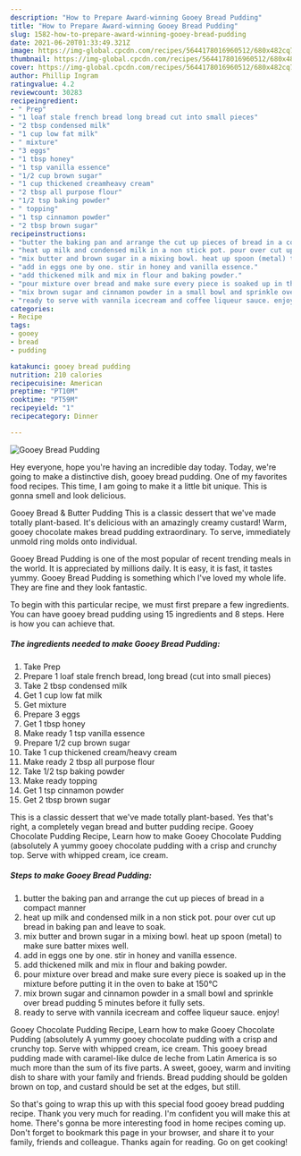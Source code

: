 ```yaml
---
description: "How to Prepare Award-winning Gooey Bread Pudding"
title: "How to Prepare Award-winning Gooey Bread Pudding"
slug: 1582-how-to-prepare-award-winning-gooey-bread-pudding
date: 2021-06-20T01:33:49.321Z
image: https://img-global.cpcdn.com/recipes/5644178016960512/680x482cq70/gooey-bread-pudding-recipe-main-photo.jpg
thumbnail: https://img-global.cpcdn.com/recipes/5644178016960512/680x482cq70/gooey-bread-pudding-recipe-main-photo.jpg
cover: https://img-global.cpcdn.com/recipes/5644178016960512/680x482cq70/gooey-bread-pudding-recipe-main-photo.jpg
author: Phillip Ingram
ratingvalue: 4.2
reviewcount: 30283
recipeingredient:
- " Prep"
- "1 loaf stale french bread long bread cut into small pieces"
- "2 tbsp condensed milk"
- "1 cup low fat milk"
- " mixture"
- "3 eggs"
- "1 tbsp honey"
- "1 tsp vanilla essence"
- "1/2 cup brown sugar"
- "1 cup thickened creamheavy cream"
- "2 tbsp all purpose flour"
- "1/2 tsp baking powder"
- " topping"
- "1 tsp cinnamon powder"
- "2 tbsp brown sugar"
recipeinstructions:
- "butter the baking pan and arrange the cut up pieces of bread in a compact manner"
- "heat up milk and condensed milk in a non stick pot. pour over cut up bread in baking pan and leave to soak."
- "mix butter and brown sugar in a mixing bowl. heat up spoon (metal) to make sure batter mixes well."
- "add in eggs one by one. stir in honey and vanilla essence."
- "add thickened milk and mix in flour and baking powder."
- "pour mixture over bread and make sure every piece is soaked up in the mixture before putting it in the oven to bake at 150°C"
- "mix brown sugar and cinnamon powder in a small bowl and sprinkle over bread pudding 5 minutes before it fully sets."
- "ready to serve with vannila icecream and coffee liqueur sauce. enjoy!"
categories:
- Recipe
tags:
- gooey
- bread
- pudding

katakunci: gooey bread pudding 
nutrition: 210 calories
recipecuisine: American
preptime: "PT10M"
cooktime: "PT59M"
recipeyield: "1"
recipecategory: Dinner

---
```



![Gooey Bread Pudding](https://img-global.cpcdn.com/recipes/5644178016960512/680x482cq70/gooey-bread-pudding-recipe-main-photo.jpg)

Hey everyone, hope you're having an incredible day today. Today, we're going to make a distinctive dish, gooey bread pudding. One of my favorites food recipes. This time, I am going to make it a little bit unique. This is gonna smell and look delicious.

Gooey Bread &amp; Butter Pudding This is a classic dessert that we&#39;ve made totally plant-based. It&#39;s delicious with an amazingly creamy custard! Warm, gooey chocolate makes bread pudding extraordinary. To serve, immediately unmold ring molds onto individual.

Gooey Bread Pudding is one of the most popular of recent trending meals in the world. It is appreciated by millions daily. It is easy, it is fast, it tastes yummy. Gooey Bread Pudding is something which I've loved my whole life. They are fine and they look fantastic.


To begin with this particular recipe, we must first prepare a few ingredients. You can have gooey bread pudding using 15 ingredients and 8 steps. Here is how you can achieve that.

<!--inarticleads1-->

##### The ingredients needed to make Gooey Bread Pudding:

1. Take  Prep
1. Prepare 1 loaf stale french bread, long bread (cut into small pieces)
1. Take 2 tbsp condensed milk
1. Get 1 cup low fat milk
1. Get  mixture
1. Prepare 3 eggs
1. Get 1 tbsp honey
1. Make ready 1 tsp vanilla essence
1. Prepare 1/2 cup brown sugar
1. Take 1 cup thickened cream/heavy cream
1. Make ready 2 tbsp all purpose flour
1. Take 1/2 tsp baking powder
1. Make ready  topping
1. Get 1 tsp cinnamon powder
1. Get 2 tbsp brown sugar


This is a classic dessert that we&#39;ve made totally plant-based. Yes that&#39;s right, a completely vegan bread and butter pudding recipe. Gooey Chocolate Pudding Recipe, Learn how to make Gooey Chocolate Pudding (absolutely A yummy gooey chocolate pudding with a crisp and crunchy top. Serve with whipped cream, ice cream. 

<!--inarticleads2-->

##### Steps to make Gooey Bread Pudding:

1. butter the baking pan and arrange the cut up pieces of bread in a compact manner
1. heat up milk and condensed milk in a non stick pot. pour over cut up bread in baking pan and leave to soak.
1. mix butter and brown sugar in a mixing bowl. heat up spoon (metal) to make sure batter mixes well.
1. add in eggs one by one. stir in honey and vanilla essence.
1. add thickened milk and mix in flour and baking powder.
1. pour mixture over bread and make sure every piece is soaked up in the mixture before putting it in the oven to bake at 150°C
1. mix brown sugar and cinnamon powder in a small bowl and sprinkle over bread pudding 5 minutes before it fully sets.
1. ready to serve with vannila icecream and coffee liqueur sauce. enjoy!


Gooey Chocolate Pudding Recipe, Learn how to make Gooey Chocolate Pudding (absolutely A yummy gooey chocolate pudding with a crisp and crunchy top. Serve with whipped cream, ice cream. This gooey bread pudding made with caramel-like dulce de leche from Latin America is so much more than the sum of its five parts. A sweet, gooey, warm and inviting dish to share with your family and friends. Bread pudding should be golden brown on top, and custard should be set at the edges, but still. 

So that's going to wrap this up with this special food gooey bread pudding recipe. Thank you very much for reading. I'm confident you will make this at home. There's gonna be more interesting food in home recipes coming up. Don't forget to bookmark this page in your browser, and share it to your family, friends and colleague. Thanks again for reading. Go on get cooking!
